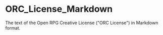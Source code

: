 # ORC_License_Markdown
The text of the Open RPG Creative License ("ORC License") in Markdown format. 
